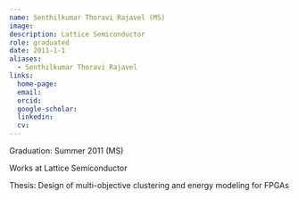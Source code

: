 ```yaml
---
name: Senthilkumar Thoravi Rajavel (MS)
image: 
description: Lattice Semiconductor
role: graduated
date: 2011-1-1
aliases:
  - Senthilkumar Thoravi Rajavel
links:
  home-page: 
  email: 
  orcid: 
  google-scholar: 
  linkedin: 
  cv: 
---
```


Graduation: Summer 2011 (MS)

Works at Lattice Semiconductor

Thesis: Design of multi-objective clustering and energy modeling for FPGAs